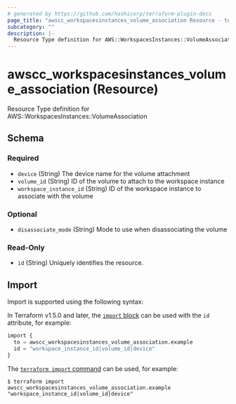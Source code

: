 ```yaml
---
# generated by https://github.com/hashicorp/terraform-plugin-docs
page_title: "awscc_workspacesinstances_volume_association Resource - terraform-provider-awscc"
subcategory: ""
description: |-
  Resource Type definition for AWS::WorkspacesInstances::VolumeAssociation
---
```


# awscc_workspacesinstances_volume_association (Resource)

Resource Type definition for AWS::WorkspacesInstances::VolumeAssociation



<!-- schema generated by tfplugindocs -->
## Schema

### Required

- `device` (String) The device name for the volume attachment
- `volume_id` (String) ID of the volume to attach to the workspace instance
- `workspace_instance_id` (String) ID of the workspace instance to associate with the volume

### Optional

- `disassociate_mode` (String) Mode to use when disassociating the volume

### Read-Only

- `id` (String) Uniquely identifies the resource.

## Import

Import is supported using the following syntax:

In Terraform v1.5.0 and later, the [`import` block](https://developer.hashicorp.com/terraform/language/import) can be used with the `id` attribute, for example:

```terraform
import {
  to = awscc_workspacesinstances_volume_association.example
  id = "workspace_instance_id|volume_id|device"
}
```

The [`terraform import` command](https://developer.hashicorp.com/terraform/cli/commands/import) can be used, for example:

```shell
$ terraform import awscc_workspacesinstances_volume_association.example "workspace_instance_id|volume_id|device"
```
